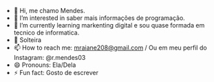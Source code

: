 - 👋 Hi, me chamo Mendes.
- 👀 I’m interested in saber mais informações de programação.
- 🌱 I’m currently learning markenting digital e sou quase formada em tecnico de informatica.
- 💞️ Solteira
- 📫 How to reach me: mraiane208@gmail.com / Ou em meu perfil do Instagram: @r.mendes03
- 😄 Pronouns: Ela/Dela
- ⚡ Fun fact: Gosto de escrever

<!---
eamendes3/eamendes3 is a ✨ special ✨ repository because its `README.md` (this file) appears on your GitHub profile.
You can click the Preview link to take a look at your changes.
--->
